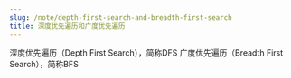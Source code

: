 ```yaml
---
slug: /note/depth-first-search-and-breadth-first-search
title: 深度优先遍历和广度优先遍历
---
```

深度优先遍历（Depth First Search），简称DFS
广度优先遍历（Breadth First Search），简称BFS



